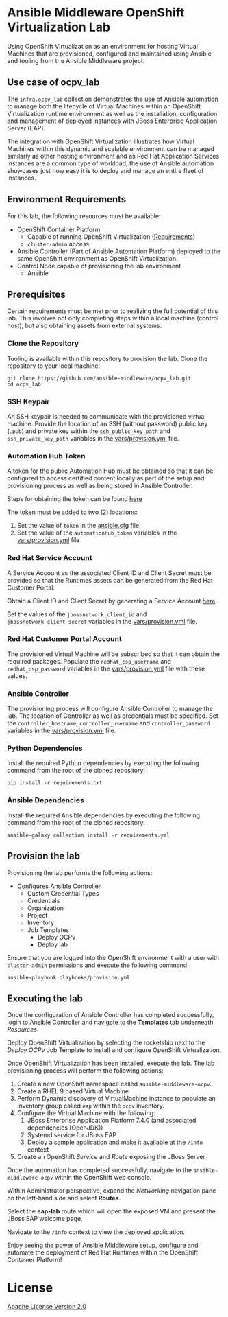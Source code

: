 # Ansible Middleware OpenShift Virtualization Lab

Using OpenShift Virtualization as an environment for hosting Virtual Machines that are provisioned, configured and maintained using Ansible and tooling from the Ansible Middleware project.

## Use case of ocpv_lab

The `infra.ocpv_lab` collection demonstrates the use of Ansible automation to manage both the lifecycle of Virtual Machines within an OpenShift Virtualization runtime environment as well as the installation, configuration and management of deployed instances with JBoss Enterprise Application Server (EAP).

The integration with OpenShift Virtualization illustrates how Virtual Machines within this dynamic and scalable environment can be managed similarly as other hosting environment and as Red Hat Application Services instances are a common type of workload, the use of Ansible automation showcases just how easy it is to deploy and manage an entire fleet of instances.

## Environment Requirements

For this lab, the following resources must be available:

* OpenShift Container Platform
    * Capable of running OpenShift Virtualization ([Requirements](https://docs.openshift.com/container-platform/4.12/virt/install/preparing-cluster-for-virt.html#virt-hardware-os-requirements_preparing-cluster-for-virt))
    * `cluster-admin` access
* Ansible Controller (Part of Ansible Automation Platform) deployed to the same OpenShift environment as OpenShift Virtualization.
* Control Node capable of provisioning the lab environment
    * Ansible

## Prerequisites

Certain requirements must be met prior to realizing the full potential of this lab. This involves not only completing steps within a local machine (control host), but also obtaining assets from external systems.

### Clone the Repository

Tooling is available within this repository to provision the lab. Clone the repository to your local machine:

```shell
git clone https://github.com/ansible-middleware/ocpv_lab.git
cd ocpv_lab
```

### SSH Keypair

An SSH keypair is needed to communicate with the provisioned virtual machine. Provide the location of an SSH (without password) public key (`.pub`) and private key within the `ssh_public_key_path` and `ssh_private_key_path` variables in the [vars/provision.yml](vars/provision.yml) file.

### Automation Hub Token

A token for the public Automation Hub must be obtained so that it can be configured to access certified content locally as part of the setup and provisioning process as well as being stored in Ansible Controller. 

Steps for obtaining the token can be found [here](https://cloud.redhat.com/ansible/automation-hub/token/)

The token must be added to two (2) locations:

1. Set the value of `token` in the [ansible.cfg](ansible.cfg) file
2. Set the value of the `automationhub_token` variables in the [vars/provision.yml](vars/provision.yml) file

### Red Hat Service Account

A Service Account as the associated Client ID and Client Secret must be provided so that the Runtimes assets can be generated from the Red Hat Customer Portal.

Obtain a Client ID and Client Secret by generating a Service Account [here](https://console.redhat.com/application-services/service-accounts).

Set the values of the `jbossnetwork_client_id` and `jbossnetwork_client_secret` variables in the [vars/provision.yml](vars/provision.yml) file.

### Red Hat Customer Portal Account

The provisioned Virtual Machine will be subscribed so that it can obtain the required packages. Populate the `redhat_csp_username` and `redhat_csp_password` variables in the [vars/provision.yml](vars/provision.yml) file with these values.

### Ansible Controller

The provisioning process will configure Ansible Controller to manage the lab. The location of Controller as well as credentials must be specified. Set the `controller_hostname`, `controller_username` and `controller_password` variables in the [vars/provision.yml](vars/provision.yml) file.

### Python Dependencies

Install the required Python dependencies by executing the following command from the root of the cloned repository:

```shell
pip install -r requirements.txt
```

### Ansible Dependencies

Install the required Ansible dependencies by executing the following command from the root of the cloned repository:

```shell
ansible-galaxy collection install -r requirements.yml
```

## Provision the lab

Provisioning the lab performs the following actions:

* Configures Ansible Controller
    * Custom Credential Types
    * Credentials
    * Organization
    * Project
    * Inventory
    * Job Templates
        * Deploy OCPv
        * Deploy lab

Ensure that you are logged into the OpenShift environment with a user with `cluster-admin` permissions and execute the following command:

```shell
ansible-playbook playbooks/provision.yml
```

## Executing the lab

Once the configuration of Ansible Controller has completed successfully, login to Ansible Controller and navigate to the **Templates** tab underneath _Resources_.

Deploy OpenShift Virtualization by selecting the rocketship next to the _Deploy OCPv_ Job Template to install and configure OpenShift Virtualization.

Once OpenShift Virtualization has been installed, execute the lab. The lab provisioning process will perform the following actions:

1. Create a new OpenShift namespace called `ansible-middleware-ocpv`.
2. Create a RHEL 9 based Virtual Machine
3. Perform Dynamic discovery of VirtualMachine instance to populate an inventory group called `eap` within the `ocpv` inventory.
4. Configure the Virtual Machine with the following:
    1. JBoss Enterprise Application Platform 7.4.0 (and associated dependencies [OpenJDK])
    2. Systemd service for JBoss EAP
    3. Deploy a sample application and make it available at the `/info` context
5. Create an OpenShift _Service_ and _Route_ exposing the JBoss Server

Once the automation has completed successfully, navigate to the `ansible-middleware-ocpv` within the OpenShift web console.

Within Administrator perspective, expand the _Networking_ navigation pane on the left-hand side and select **Routes**. 

Select the **eap-lab** route which will open the exposed VM and present the JBoss EAP welcome page.

Navigate to the `/info` context to view the deployed application.

Enjoy seeing the power of Ansible Middleware setup, configure and automate the deployment of Red Hat Runtimes within the OpenShift Container Platform!

# License

[Apache License Version 2.0](https://github.com/ansible-middleware/ocpv_lab/blob/main/LICENSE)